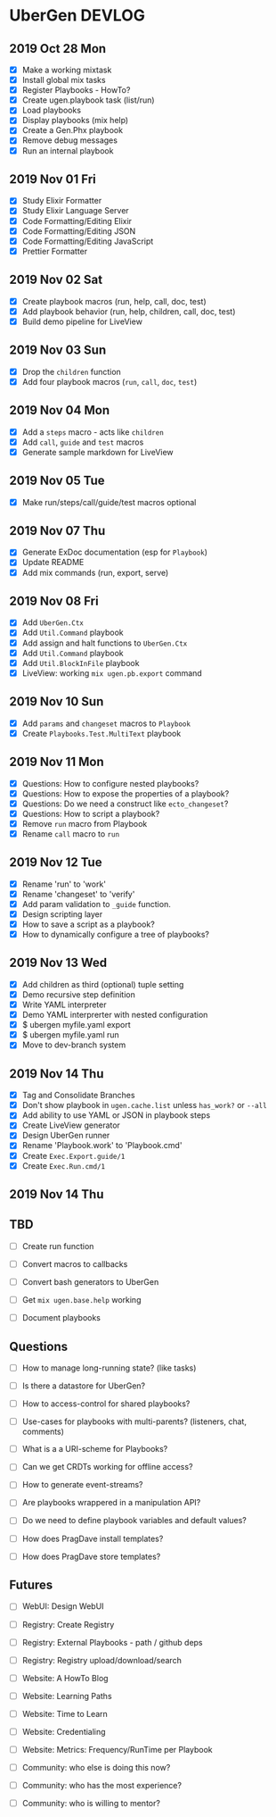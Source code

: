 # UberGen DEVLOG

## 2019 Oct 28 Mon

- [x] Make a working mixtask
- [x] Install global mix tasks
- [x] Register Playbooks - HowTo?
- [x] Create ugen.playbook task (list/run)
- [x] Load playbooks
- [x] Display playbooks (mix help)
- [x] Create a Gen.Phx playbook
- [x] Remove debug messages
- [x] Run an internal playbook 

## 2019 Nov 01 Fri

- [x] Study Elixir Formatter
- [x] Study Elixir Language Server
- [x] Code Formatting/Editing Elixir
- [x] Code Formatting/Editing JSON
- [x] Code Formatting/Editing JavaScript
- [x] Prettier Formatter

## 2019 Nov 02 Sat

- [x] Create playbook macros (run, help, call, doc, test)
- [x] Add playbook behavior (run, help, children, call, doc, test)
- [x] Build demo pipeline for LiveView

## 2019 Nov 03 Sun

- [x] Drop the `children` function
- [x] Add four playbook macros (`run`, `call`, `doc`, `test`)

## 2019 Nov 04 Mon

- [x] Add a `steps` macro - acts like `children`
- [x] Add `call`, `guide` and `test` macros
- [x] Generate sample markdown for LiveView

## 2019 Nov 05 Tue

- [x] Make run/steps/call/guide/test macros optional

## 2019 Nov 07 Thu

- [x] Generate ExDoc documentation (esp for `Playbook`)
- [x] Update README
- [x] Add mix commands (run, export, serve)

## 2019 Nov 08 Fri 

- [x] Add `UberGen.Ctx`
- [x] Add `Util.Command` playbook
- [x] Add assign and halt functions to `UberGen.Ctx`
- [x] Add `Util.Command` playbook
- [x] Add `Util.BlockInFile` playbook
- [x] LiveView: working `mix ugen.pb.export` command

## 2019 Nov 10 Sun 

- [x] Add `params` and `changeset` macros to `Playbook`
- [x] Create `Playbooks.Test.MultiText` playbook 

## 2019 Nov 11 Mon

- [x] Questions: How to configure nested playbooks?
- [x] Questions: How to expose the properties of a playbook?
- [x] Questions: Do we need a construct like `ecto_changeset`?
- [x] Questions: How to script a playbook?
- [x] Remove `run` macro from Playbook
- [x] Rename `call` macro to `run`

## 2019 Nov 12 Tue

- [x] Rename 'run' to 'work'
- [x] Rename 'changeset' to 'verify'
- [x] Add param validation to `_guide` function.
- [x] Design scripting layer
- [x] How to save a script as a playbook?
- [x] How to dynamically configure a tree of playbooks?

## 2019 Nov 13 Wed

- [x] Add children as third (optional) tuple setting
- [x] Demo recursive step definition
- [x] Write YAML interpreter
- [x] Demo YAML interprerter with nested configuration
- [x] $ ubergen myfile.yaml export  
- [x] $ ubergen myfile.yaml run     
- [x] Move to dev-branch system

## 2019 Nov 14 Thu

- [x] Tag and Consolidate Branches
- [x] Don't show playbook in `ugen.cache.list` unless `has_work?` or `--all`
- [x] Add ability to use YAML or JSON in playbook steps
- [x] Create LiveView generator
- [x] Design UberGen runner
- [x] Rename 'Playbook.work' to 'Playbook.cmd'
- [x] Create `Exec.Export.guide/1`
- [x] Create `Exec.Run.cmd/1`

## 2019 Nov 14 Thu


## TBD

- [ ] Create run function
- [ ] Convert macros to callbacks

- [ ] Convert bash generators to UberGen

- [ ] Get `mix ugen.base.help` working
- [ ] Document playbooks

## Questions

- [ ] How to manage long-running state?  (like tasks)
- [ ] Is there a datastore for UberGen?
- [ ] How to access-control for shared playbooks?
- [ ] Use-cases for playbooks with multi-parents? (listeners, chat, comments)
- [ ] What is a a URI-scheme for Playbooks?
- [ ] Can we get CRDTs working for offline access?
- [ ] How to generate event-streams?  
- [ ] Are playbooks wrappered in a manipulation API?

- [ ] Do we need to define playbook variables and default values?

- [ ] How does PragDave install templates?
- [ ] How does PragDave store templates?

## Futures

- [ ] WebUI: Design WebUI

- [ ] Registry: Create Registry
- [ ] Registry: External Playbooks - path / github deps
- [ ] Registry: Registry upload/download/search

- [ ] Website: A HowTo Blog
- [ ] Website: Learning Paths
- [ ] Website: Time to Learn
- [ ] Website: Credentialing
- [ ] Website: Metrics: Frequency/RunTime per Playbook 

- [ ] Community: who else is doing this now?
- [ ] Community: who has the most experience?
- [ ] Community: who is willing to mentor?
